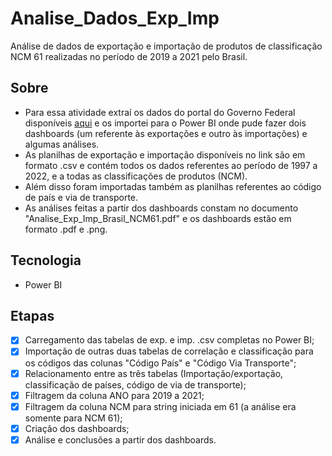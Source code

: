 # Analise_Dados_Exp_Imp
Análise de dados de exportação e importação de produtos de classificação NCM 61 realizadas no período de 2019 a 2021 pelo Brasil.

## Sobre

- Para essa atividade extraí os dados do portal do Governo Federal disponíveis [aqui](https://dados.gov.br/dataset/estatisticos-do-comercio-exterior-brasileiro-de-bens/resource/d45d96ff-41e1-4c5e-bddd-5b633e1926a4?inner_span=True) e os importei para o Power BI onde pude fazer dois dashboards (um referente às exportações e outro às importações) e algumas análises.
- As planilhas de exportação e importação disponíveis no link são em formato .csv e contém todos os dados referentes ao período de 1997 a 2022, e a todas as classificações de produtos (NCM).
- Além disso foram importadas também as planilhas referentes ao código de país e via de transporte.
- As análises feitas a partir dos dashboards constam no documento "Analise_Exp_Imp_Brasil_NCM61.pdf" e os dashboards estão em formato .pdf e .png.

## Tecnologia

  - Power BI
  
## Etapas
  
- [x] Carregamento das tabelas de exp. e imp. .csv completas no Power BI;
- [x] Importação de outras duas tabelas de correlação e classificação para os códigos das colunas "Código País" e "Código Via Transporte";
- [x] Relacionamento entre as três tabelas (Importação/exportação, classificação de países, código de via de transporte);
- [x] Filtragem da coluna ANO para 2019 a 2021;
- [x] Filtragem da coluna NCM para string iniciada em 61 (a análise era somente para NCM 61);
- [x] Criação dos dashboards;
- [x] Análise e conclusões a partir dos dashboards.
